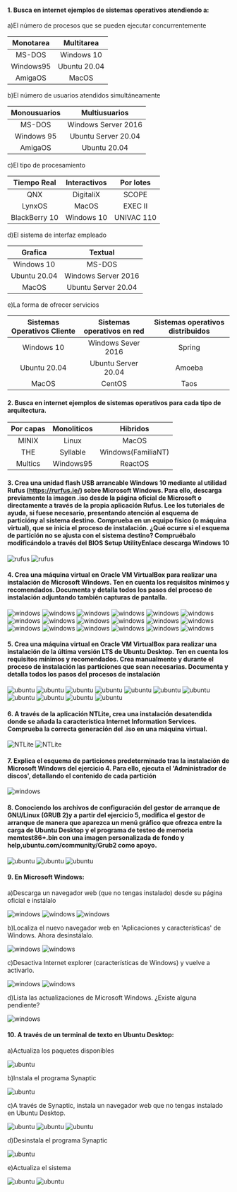 #### 1. Busca en internet ejemplos de sistemas operativos atendiendo a:

a)El número de procesos que se pueden ejecutar concurrentemente

| Monotarea | Multitarea |
| :---: | :---: |
| MS-DOS | Windows 10 |
| Windows95 | Ubuntu 20.04 |
| AmigaOS | MacOS |

b)El número de usuarios atendidos simultáneamente

| Monousuarios | Multiusuarios |
| :---: | :---: |
|  MS-DOS | Windows Server 2016 
| Windows 95 | Ubuntu Server 20.04 |
| AmigaOS | Ubuntu 20.04 |
c)El tipo de procesamiento

| Tiempo Real | Interactivos | Por lotes |
| :---: | :---: | :---: |
| QNX | DigitaliX | SCOPE |
| LynxOS | MacOS | EXEC II |
| BlackBerry 10 | Windows 10 | UNIVAC 110 |

d)El sistema de interfaz empleado

| Grafica | Textual |
| :---: | :---: |
| Windows 10 | MS-DOS |
| Ubuntu 20.04 | Windows Server 2016 |
| MacOS | Ubuntu Server 20.04 |

e)La forma de ofrecer servicios

| Sistemas Operativos Cliente | Sistemas operativos en red | Sistemas operativos distribuidos |
| :---: | :---: | :---: |
| Windows 10 | Windows Sever 2016 | Spring |
| Ubuntu 20.04 | Ubuntu Server 20.04 | Amoeba |
| MacOS | CentOS | Taos |

#### 2. Busca en internet ejemplos de sistemas operativos para cada tipo de arquitectura.

| Por capas | Monoliticos | Hibridos |
| :---: | :---: | :---: |
| MINIX | Linux | MacOS |
| THE | Syllable | Windows(FamiliaNT) |
| Multics | Windows95 | ReactOS |

#### 3. Crea una unidad flash USB arrancable Windows 10 mediante al utilidad Rufus (https://rurfus.ie/) sobre Microsoft Windows. Para ello, descarga previamente la imagen .iso desde la página oficial de Microsoft o directamente a través de la propia aplicación Rufus. Lee los tutoriales de ayuda, si fuese necesario, presentando atención al esquema de particióny al sistema destino. Comprueba en un equipo físico (o máquina virtual), que se inicia el proceso de instalación. ¿Qué ocurre si el esquema de partición no se ajusta con el sistema destino? Compruébalo modificándolo a través del BIOS Setup UtilityEnlace descarga Windows 10

![rufus](../EjercicioTema2/rufus.png)
![rufus](../EjercicioTema2/rufus1.png)

#### 4. Crea una máquina virtual en Oracle VM VirtualBox para realizar una instalación de Microsoft Windows. Ten en cuenta los requisitos mínimos y recomendados. Documenta y detalla todos los pasos del proceso de instalación adjuntando también capturas de pantalla.

![windows](../EjercicioTema2/Windows/windows.png)
![windows](../EjercicioTema2/Windows/windows1.png)
![windows](../EjercicioTema2/Windows/windows2.png)
![windows](../EjercicioTema2/Windows/windows3.png)
![windows](../EjercicioTema2/Windows/windows4.png)
![windows](../EjercicioTema2/Windows/windows5.png)
![windows](../EjercicioTema2/Windows/windows6.png)
![windows](../EjercicioTema2/Windows/windows7.png)
![windows](../EjercicioTema2/Windows/windows8.png)
![windows](../EjercicioTema2/Windows/windows9.png)
![windows](../EjercicioTema2/Windows/windows10.png)
![windows](../EjercicioTema2/Windows/windows11.png)
![windows](../EjercicioTema2/Windows/windows12.png)
![windows](../EjercicioTema2/Windows/windows13.png)
![windows](../EjercicioTema2/Windows/windows14.png)
![windows](../EjercicioTema2/Windows/windows15.png)
![windows](../EjercicioTema2/Windows/windows16.png)
![windows](../EjercicioTema2/Windows/windows26.png)

#### 5. Crea una máquina virtual en Oracle VM VirtualBox para realizar una instalación de la última versión LTS de Ubuntu Desktop. Ten en cuenta los requisitos mínimos y recomendados. Crea manualmente y durante el proceso de instalación las particiones que sean necesarias. Documenta y detalla todos los pasos del procesos de instalación

![ubuntu](../EjercicioTema2/Ubuntu/ubuntu.png)
![ubuntu](../EjercicioTema2/Ubuntu/ubuntu1.png)
![ubuntu](../EjercicioTema2/Ubuntu/ubuntu2.png)
![ubuntu](../EjercicioTema2/Ubuntu/ubuntu3.png)
![ubuntu](../EjercicioTema2/Ubuntu/ubuntu4.png)
![ubuntu](../EjercicioTema2/Ubuntu/ubuntu5.png)
![ubuntu](../EjercicioTema2/Ubuntu/ubuntu6.png)
![ubuntu](../EjercicioTema2/Ubuntu/ubuntu7.png)
![ubuntu](../EjercicioTema2/Ubuntu/ubuntu8.png)
![ubuntu](../EjercicioTema2/Ubuntu/ubuntu9.png)
![ubuntu](../EjercicioTema2/Ubuntu/ubuntu19.png)

#### 6. A través de la aplicación NTLite, crea una instalación desatendida donde se añada la característica Internet Information Services. Comprueba la correcta generación del .iso en una máquina virtual.

![NTLite](../EjercicioTema2/NTlite.png)
![NTLite](../EjercicioTema2/NTlite2.png)

#### 7. Explica el esquema de particiones predeterminado tras la instalación de Microsoft Windows del ejercicio 4. Para ello, ejecuta el 'Administrador de discos', detallando el contenido de cada partición


![windows](../EjercicioTema2/Windows/windows17.png)

#### 8. Conociendo los archivos de configuración del gestor de arranque de GNU/Linux (GRUB 2)y a partir del ejercicio 5, modifica el gestor de arranque de manera que aparezca un menú gráfico que ofrezca entre la carga de Ubuntu Desktop y el programa de testeo de memoria memtest86+.bin con una imagen personalizada de fondo y help,ubuntu.com/community/Grub2 como apoyo.

![ubuntu](../EjercicioTema2/Ubuntu/ubuntu10.png)
![ubuntu](../EjercicioTema2/Ubuntu/ubuntu11.png)
![ubuntu](../EjercicioTema2/Ubuntu/ubuntu12.png)

#### 9. En Microsoft Windows:
a)Descarga un navegador web (que no tengas instalado) desde su página oficial e instálalo

![windows](../EjercicioTema2/Windows/windows18.png)
![windows](../EjercicioTema2/Windows/windows19.png)
![windows](../EjercicioTema2/Windows/windows20.png)

b)Localiza el nuevo navegador web en 'Aplicaciones y características' de Windows. Ahora desinstálalo.

![windows](../EjercicioTema2/Windows/windows21.png)
![windows](../EjercicioTema2/Windows/windows22.png)

c)Desactiva Internet explorer (características de Windows) y vuelve a activarlo.

![windows](../EjercicioTema2/Windows/windows23.png)
![windows](../EjercicioTema2/Windows/windows24.png)

d)Lista las actualizaciones de Microsoft Windows. ¿Existe alguna pendiente?

![windows](../EjercicioTema2/Windows/windows25.png)

#### 10. A través de un terminal de texto en Ubuntu Desktop:
a)Actualiza los paquetes disponibles

![ubuntu](../EjercicioTema2/Ubuntu/ubuntu13.png)

b)Instala el programa Synaptic

![ubuntu](../EjercicioTema2/Ubuntu/ubuntu14.png)

c)A través de Synaptic, instala un navegador web que no tengas instalado en Ubuntu Desktop.

![ubuntu](../EjercicioTema2/Ubuntu/ubuntu15.png)
![ubuntu](../EjercicioTema2/Ubuntu/ubuntu16.png)
![ubuntu](../EjercicioTema2/Ubuntu/ubuntu17.png)

d)Desinstala el programa Synaptic

![ubuntu](../EjercicioTema2/Ubuntu/ubuntu18.png)

e)Actualiza el sistema

![ubuntu](../EjercicioTema2/Ubuntu/ubuntu20.png)
![ubuntu](../EjercicioTema2/Ubuntu/ubuntu21.png)
